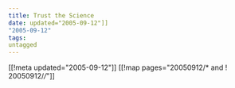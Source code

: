 ```yaml
---
title: Trust the Science
date: updated="2005-09-12"]]
"2005-09-12"
tags:
untagged
---
```

[[!meta updated="2005-09-12"]]
[[!map pages="20050912/* and ! 20050912/*/*"]]
